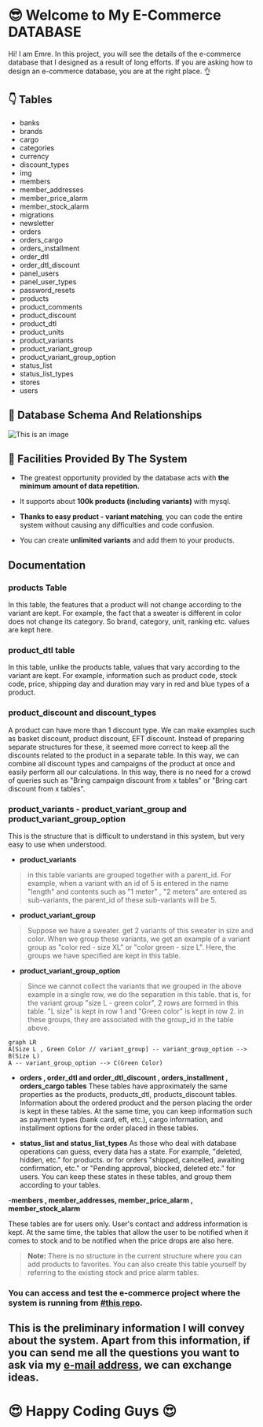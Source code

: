 #  :sunglasses: Welcome to My E-Commerce DATABASE

Hi! I am Emre. In this project, you will see the details of the e-commerce database that I designed as a result of long efforts. If you are asking how to design an e-commerce database, you are at the right place.  :ok_hand:


## :point_down: Tables
- banks
- brands
- cargo
- categories
- currency
- discount_types
- img
- members
- member_addresses
- member_price_alarm
- member_stock_alarm
- migrations
- newsletter
- orders
- orders_cargo
- orders_installment
- order_dtl
- order_dtl_discount
- panel_users
- panel_user_types
- password_resets
- products
- product_comments
- product_discount
- product_dtl
- product_units
- product_variants
- product_variant_group
- product_variant_group_option
- status_list
- status_list_types
- stores
- users


## :star2: Database Schema And Relationships
![This is an image](https://i.hizliresim.com/qz4kstv.png)

## :100: Facilities Provided By The System

- The greatest opportunity provided by the database acts with **the minimum amount of data repetition.**

-  It supports about **100k products (including variants)** with mysql.

- **Thanks to easy product - variant matching**, you can code the entire system without causing any difficulties and code confusion.

- You can create **unlimited variants** and add them to your products.


## Documentation


### products Table

In this table, the features that a product will not change according to the variant are kept. For example, the fact that a sweater is different in color does not change its category. So brand, category, unit, ranking etc. values are kept here.

### product_dtl table

In this table, unlike the products table, values that vary according to the variant are kept. For example, information such as product code, stock code, price, shipping day and duration may vary in red and blue types of a product.

### product_discount and discount_types
A product can have more than 1 discount type. We can make examples such as basket discount, product discount, EFT discount. Instead of preparing separate structures for these, it seemed more correct to keep all the discounts related to the product in a separate table. In this way, we can combine all discount types and campaigns of the product at once and easily perform all our calculations. In this way, there is no need for a crowd of queries such as "Bring campaign discount from x tables" or "Bring cart discount from x tables".

### product_variants - product_variant_group and product_variant_group_option

This is the structure that is difficult to understand in this system, but very easy to use when understood.
- **product_variants**
> in this table variants are grouped together with a parent_id. For example, when a variant with an id of 5 is entered in the name "length" and contents such as "1 meter" , "2 meters" are entered as sub-variants, the parent_id of these sub-variants will be 5.

- **product_variant_group**
>Suppose we have a sweater. get 2 variants of this sweater in size and color. When we group these variants, we get an example of a variant group as "color red - size XL" or "color green - size L". Here, the groups we have specified are kept in this table.

- **product_variant_group_option**
>Since we cannot collect the variants that we grouped in the above example in a single row, we do the separation in this table. that is, for the variant group "size L - green color", 2 rows are formed in this table. "L size" is kept in row 1 and "Green color" is kept in row 2. in these groups, they are associated with the group_id in the table above.

```mermaid
graph LR
A[Size L , Green Color // variant_group] -- variant_group_option --> B(Size L)
A -- variant_group_option --> C(Green Color)
```

- **orders , order_dtl and order_dtl_discount , orders_installment , orders_cargo tables**
These tables have approximately the same properties as the products, products_dtl, products_discount tables. Information about the ordered product and the person placing the order is kept in these tables. At the same time, you can keep information such as payment types (bank card, eft, etc.), cargo information, and installment options for the order placed in these tables.

- **status_list and status_list_types**
As those who deal with database operations can guess, every data has a state. For example, "deleted, hidden, etc." for products. or for orders "shipped, cancelled, awaiting confirmation, etc." or "Pending approval, blocked, deleted etc." for users. You can keep these states in these tables, and group them according to your tables.

-**members , member_addresses, member_price_alarm , member_stock_alarm**

These tables are for users only. User's contact and address information is kept. At the same time, the tables that allow the user to be notified when it comes to stock and to be notified when the price drops are also here. 
>**Note:** There is no structure in the current structure where you can add products to favorites. You can also create this table yourself by referring to the existing stock and price alarm tables.



### You can access and test the e-commerce project where the system is running from [#this repo](https://github.com/emrekaradag11/ecommerce).

## This is the preliminary information I will convey about the system. Apart from this information, if you can send me all the questions you want to ask via my [e-mail address](mailto:hello@byexit.com), we can exchange ideas.

# :heart_eyes: Happy Coding Guys :heart_eyes:
